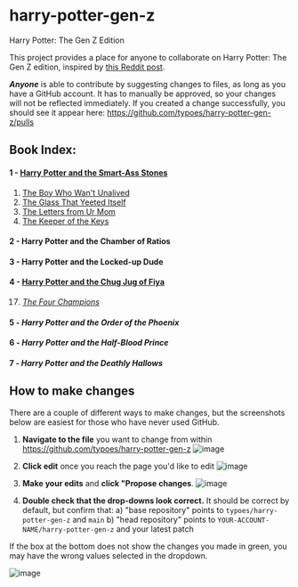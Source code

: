 # harry-potter-gen-z
Harry Potter: The Gen Z Edition

This project provides a place for anyone to collaborate on Harry Potter: The Gen Z edition, inspired by [this Reddit post](https://www.reddit.com/r/harrypotter/comments/r87mvh/accidentally_bought_the_gen_z_how_do_you_do/).

_**Anyone**_ is able to contribute by suggesting changes to files, as long as you have a GitHub account. It has to manually be approved, so your changes will not be reflected immediately. If you created a change successfully, you should see it appear here: https://github.com/typoes/harry-potter-gen-z/pulls

## Book Index:

#### 1 - [Harry Potter and the Smart-Ass Stones](https://github.com/typoes/harry-potter-gen-z/tree/main/book_1)
  1. [The Boy Who Wan't Unalived](https://github.com/typoes/harry-potter-gen-z/blob/main/book_1/chapter_1.md)
  2. [The Glass That Yeeted Itself](https://github.com/typoes/harry-potter-gen-z/blob/main/book_1/chapter_2.md)
  3. [The Letters from Ur Mom](https://github.com/typoes/harry-potter-gen-z/blob/main/book_1/chapter_3.md)
  4. [The Keeper of the Keys](https://github.com/typoes/harry-potter-gen-z/blob/main/book_1/chapter_4.md)
  
#### 2 - Harry Potter and the Chamber of Ratios
#### 3 - Harry Potter and the Locked-up Dude
#### 4 - [Harry Potter and the Chug Jug of Fiya](https://github.com/typoes/harry-potter-gen-z/tree/main/book_4)
  17. [*The Four Champions*](https://github.com/typoes/harry-potter-gen-z/blob/main/book_4/chapter_17.md)
#### 5 - *Harry Potter and the Order of the Phoenix*
#### 6 - *Harry Potter and the Half-Blood Prince*
#### 7 - *Harry Potter and the Deathly Hallows*

## How to make changes 
There are a couple of different ways to make changes, but the screenshots below are easiest for those who have never used GitHub. 

1. **Navigate to the file** you want to change from within https://github.com/typoes/harry-potter-gen-z
![image](https://user-images.githubusercontent.com/95908057/145546438-477a80ee-58f5-4d77-9af7-fcad892c3cc1.png)

2. **Click edit** once you reach the page you'd like to edit
![image](https://user-images.githubusercontent.com/95908057/145546554-3dc5a2cc-fe13-45ff-84fe-60c862cfae41.png)

3. **Make your edits** and **click "Propose changes**. 
![image](https://user-images.githubusercontent.com/95908057/145546878-c52528ae-3e12-43b5-a5ae-f84947fe9a58.png)

4. **Double check that the drop-downs look correct.** It should be correct by default, but confirm that:
a) "base repository" points to `typoes/harry-potter-gen-z` and `main`
b) "head repository" points to `YOUR-ACCOUNT-NAME/harry-potter-gen-z` and your latest patch 

If the box at the bottom does not show the changes you made in green, you may have the wrong values selected in the dropdown. 

![image](https://user-images.githubusercontent.com/95908057/145547218-b8f2ed29-1ff6-4d2e-a054-efb91f1b13d0.png)

